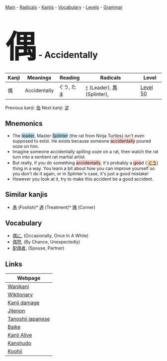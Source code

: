 <style> bigfont {font-size: 100px}</style>
[Main](../README.md) -
[Radicals](../radicals.md) -
[Kanjis](../kanjis.md) -
[Vocabulary](../vocabulary.md) -
[Levels](../levels.md) -
[Grammar](../grammar.md)
# <bigfont> 偶</bigfont> - Accidentally 

| Kanji | Meanings | Reading | Radicals | Level |
| --- | --- | --- | --- | --- |
| 偶 | Accidentally | ぐう, たま | [ｲ](../radicals/ｲ.md) (Leader), [禺](../radicals/禺.md) (Splinter),  | [Level 50](../levels/wk_level50.md) |

Previous kanji: [伯](伯.md) Next kanji: [淀](淀.md) 

## Mnemonics
 * The <span style="background-color:#ADD8E6"> leader</span>, Master <span style="background-color:#ADD8E6"> Splinter</span> (the rat from Ninja Turtles) isn't even supposed to exist. He exists because someone <span style="background-color:#ffcccb"> accidentally</span> poured ooze on him.
* Imagine someone accidentally spilling ooze on a rat, then watch the rat turn into a sentient rat martial artist.
* But really, if you do something <span style="background-color:#ffcccb"> accidentally</span>, it's probably a <span style="background-color:#ffcccb"> goo</span>d (<span style="background-color:#fed8b1"> [ぐう](https://jisho.org/search/ぐう)</span>) thing in a way. You learn a bit about how you can improve yourself so you don't do it again, or in Splinter's case, it's just a good mistake!
* However you look at it, try to make this accident be a good accident.


## Similar kanjis
 * [愚](愚.md) (Foolish)* [遇](遇.md) (Treatment)* [隅](隅.md) (Corner)


## Vocabulary
 * [偶に](../vocabulary/偶.md), (Occasionally, Once In A While)
* [偶然](../vocabulary/偶.md), (By Chance, Unexpectedly)
* [配偶者](../vocabulary/偶.md), (Spouse, Partner)



## Links 

| Webpage |
| --- |
| [Wanikani          ](https://www.wanikani.com/kanji/偶) |
| [Wiktionary        ](https://en.wiktionary.org/wiki/偶) |
| [Kanji damage      ](http://www.kanjidamage.com/kanji/search?utf8=✓&q=偶) |
| [Jitenon           ](https://jitenon.com/kanji/偶) |
| [Tanoshii japanese ](https://www.tanoshiijapanese.com/dictionary/kanji.cfm?k=偶) |
| [Baike             ](https://baike.baidu.com/item/偶) |
| [Kanji Alive       ](https://app.kanjialive.com/偶) |
| [Kanshudo          ](https://www.kanshudo.com/searchmn?q=偶) |
| [Koohii            ](https://kanji.koohii.com/study/kanji/偶) |
